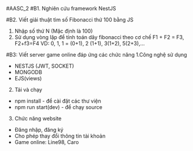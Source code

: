 #AASC_2
#B1. Nghiên cứu framework NestJS

#B2. Viết giải thuật tìm số Fibonacci thứ 100 bằng JS
1. Nhập số thứ N (Mặc định là 100)
2. Sử dụng vòng lặp để tính toán dãy fibonacci theo cơ chế F1 + F2 = F3, F2+f3=F4
VD: 0, 1, 1 = (0+1), 2 (1+1), 3(1+2), 5(2+3),...

#B3: Viết server game online đáp ứng các chức năng
1.Công nghệ sử dụng
- NESTJS (JWT, SOCKET)
- MONGODB
- EJS(views)
2. Tải và chạy
- npm install - để cài đặt các thư viện
- npm run start(dev) - để chạy source
3. Chức năng website
- Đăng nhập, đăng ký
- Cho phép thay đổi thông tin tài khoản
- Game online: Line98, Caro
